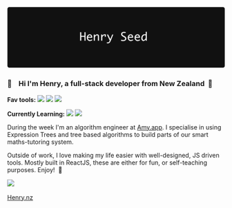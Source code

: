 ![Header](https://github.com/HenrySeed/HenrySeed/blob/master/header.png?raw=true)

### 👋  &nbsp;&nbsp; Hi I'm Henry, a full-stack developer from New Zealand &nbsp;🥝

**Fav tools:** 
<img src="https://img.shields.io/badge/react%20-%2320232a.svg?&style=for-the-badge&logo=react&logoColor=%2361DAFB"/>
<img src="https://img.shields.io/badge/typescript%20-%23007ACC.svg?&style=for-the-badge&logo=typescript&logoColor=white"/>
<img src="https://img.shields.io/badge/python%20-%2314354C.svg?&style=for-the-badge&logo=python&logoColor=white"/>

**Currently Learning:** 
<img src="https://img.shields.io/badge/vuejs%20-%2335495e.svg?&style=for-the-badge&logo=vue.js&logoColor=%234FC08D"/>
<img src="https://img.shields.io/badge/rust-%23000000.svg?&style=for-the-badge&logo=rust&logoColor=white"/>


During the week I'm an algorithm engineer at [Amy.app](https://amy.app). I specialise in using Expression Trees and tree based algorithms to build parts of our smart maths-tutoring system.

Outside of work, I love making my life easier with well-designed, JS driven tools. Mostly built in ReactJS, these are either for fun, or self-teaching purposes. Enjoy! &nbsp;🎉

<a href="https://www.linkedin.com/in/seed/"><img src="https://img.shields.io/badge/linkedin-%230077B5.svg?&style=for-the-badge&logo=linkedin&logoColor=white"/></a>

[Henry.nz](https://henry.nz)
